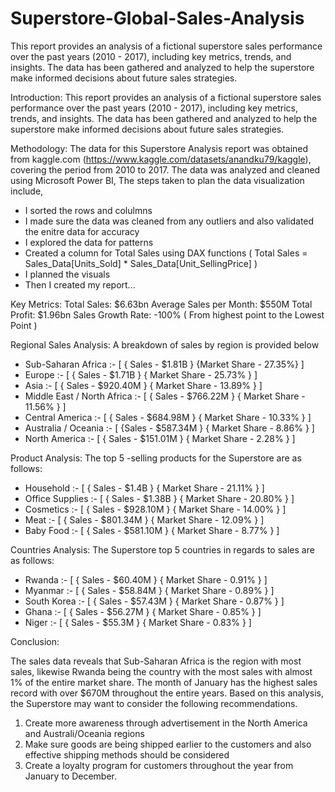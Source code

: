 # Superstore-Global-Sales-Analysis
This report provides an analysis of a fictional superstore sales performance over the past years (2010 - 2017), including key metrics, trends, and insights. The data has been gathered and analyzed to help the superstore make informed decisions about future sales strategies.

Introduction:
This report provides an analysis of a fictional superstore sales performance over the past years (2010 - 2017), including key metrics, trends, and insights. The data has been gathered and analyzed to help the superstore make informed decisions about future sales strategies. 

Methodology:
The data for this Superstore Analysis report was obtained from kaggle.com (https://www.kaggle.com/datasets/anandku79/kaggle), covering the period from 2010 to 2017. The data was analyzed and cleaned using Microsoft Power BI, The steps taken to plan the data visualization include,
- I sorted the rows and colulmns 
- I made sure the data was cleaned from any outliers and also validated the enitre data for accuracy
- I explored the data for patterns
- Created a column for Total Sales using DAX functions ( Total Sales = Sales_Data[Units_Sold] * Sales_Data[Unit_SellingPrice] )
- I planned the visuals
- Then I created my report...

Key Metrics:
Total Sales: $6.63bn
Average Sales per Month: $550M
Total Profit: $1.96bn
Sales Growth Rate: -100% ( From highest point to the Lowest Point )

Regional Sales Analysis:
A breakdown of sales by region is provided below
- Sub-Saharan Africa :-  [ { Sales - $1.81B } {Market Share - 27.35%} ]
- Europe :- [ { Sales - $1.71B } { Market Share - 25.73% } ]
- Asia :- [ { Sales - $920.40M } { Market Share - 13.89% } ]
- Middle East / North Africa :- [ { Sales - $766.22M } { Market Share - 11.56% } ]
- Central America :- [ { Sales - $684.98M } { Market Share - 10.33% } ]
- Australia / Oceania :- [ {Sales - $587.34M } { Market Share - 8.86% } ]
- North America :- [ { Sales - $151.01M } { Market Share - 2.28% } ]

Product Analysis:
The top 5 -selling products for the Superstore are as follows:
- Household :- [ { Sales - $1.4B } { Market Share - 21.11% } ]
- Office Supplies :- [ { Sales - $1.38B } { Market Share - 20.80% } ]
- Cosmetics :- [ { Sales - $928.10M } { Market Share - 14.00% } ]
- Meat :- [ { Sales - $801.34M } { Market Share - 12.09% } ]
- Baby Food :- [ { Sales - $581.10M } { Market Share - 8.77% } ]

Countries Analysis:
The Superstore top 5 countries in regards to sales are as follows:
- Rwanda :-  [ { Sales - $60.40M } { Market Share - 0.91% } ]
- Myanmar :-  [ { Sales - $58.84M } { Market Share - 0.89% } ]
- South Korea :-  [ { Sales - $57.43M } { Market Share - 0.87% } ]
- Ghana :-  [ { Sales - $56.27M } { Market Share - 0.85% } ]
-  Niger :-  [ { Sales - $55.3M } { Market Share - 0.83% } ]

Conclusion:

The sales data reveals that Sub-Saharan Africa is the region with most sales, likewise Rwanda being the country with the most sales with almost 1% of the entire market share.  The month of January has the highest sales record with over $670M throughout the entire years. 
Based on this analysis, the Superstore may want to consider the following recommendations.
1. Create more awareness through advertisement in the North America and Australi/Oceania regions
2. Make sure goods are being shipped earlier to the customers and also effective shipping methods should be considered
3. Create a loyalty program for customers throughout the year from January to December. 
